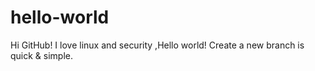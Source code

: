 # hello-world
Hi GitHub!
I love linux and security ,Hello world!
Create a new branch is quick & simple.
